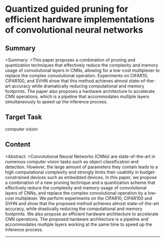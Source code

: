 # Quantized guided pruning for efficient hardware implementations of convolutional neural networks

## Summary

<Summary: >This paper proposes a combination of pruning and quantization techniques that effectively reduce the complexity and memory usage of convolutional layers in CNNs, allowing for a low-cost multiplexer to replace the complex convolutional operation. Experiments on CIFAR10, CIFAR100, and SVHN show that this method achieves almost state-of-the-art accuracy while dramatically reducing computational and memory footprints. The paper also proposes a hardware architecture to accelerate CNN operations, which is a pipeline that accommodates multiple layers simultaneously to speed up the inference process.


## Target Task

computer vision

## Content

<Abstract: >Convolutional Neural Networks (CNNs) are state-of-the-art in numerous computer vision tasks such as object classification and detection. However, the large amount of parameters they contain leads to a high computational complexity and strongly limits their usability in budget-constrained devices such as embedded devices. In this paper, we propose a combination of a new pruning technique and a quantization scheme that effectively reduce the complexity and memory usage of convolutional layers of CNNs, and replace the complex convolutional operation by a low-cost multiplexer. We perform experiments on the CIFAR10, CIFAR100 and SVHN and show that the proposed method achieves almost state-of-the-art accuracy, while drastically reducing the computational and memory footprints. We also propose an efficient hardware architecture to accelerate CNN operations. The proposed hardware architecture is a pipeline and accommodates multiple layers working at the same time to speed up the inference process.



---

